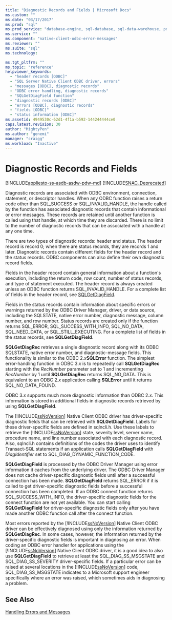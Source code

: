 ```yaml
---
title: "Diagnostic Records and Fields | Microsoft Docs"
ms.custom: ""
ms.date: "03/17/2017"
ms.prod: "sql"
ms.prod_service: "database-engine, sql-database, sql-data-warehouse, pdw"
ms.service: ""
ms.component: "native-client-odbc-error-messages"
ms.reviewer: ""
ms.suite: "sql"
ms.technology: 

ms.tgt_pltfrm: ""
ms.topic: "reference"
helpviewer_keywords: 
  - "header records [ODBC]"
  - "SQL Server Native Client ODBC driver, errors"
  - "messages [ODBC], diagnostic records"
  - "ODBC error handling, diagnostic records"
  - "SQLGetDiagField function"
  - "diagnostic records [ODBC]"
  - "errors [ODBC], diagnostic records"
  - "fields [ODBC]"
  - "status information [ODBC]"
ms.assetid: 4949530c-62d1-4f1a-b592-144244444ce0
caps.latest.revision: 30
author: "MightyPen"
ms.author: "genemi"
manager: "craigg"
ms.workload: "Inactive"
---
```

# Diagnostic Records and Fields
[!INCLUDE[appliesto-ss-asdb-asdw-pdw-md](../../includes/appliesto-ss-asdb-asdw-pdw-md.md)]
[!INCLUDE[SNAC_Deprecated](../../includes/snac-deprecated.md)]

  Diagnostic records are associated with ODBC environment, connection, statement, or descriptor handles. When any ODBC function raises a return code other than SQL_SUCCESS or SQL_INVALID_HANDLE, the handle called by the function has associated diagnostic records that contain informational or error messages. These records are retained until another function is called using that handle, at which time they are discarded. There is no limit to the number of diagnostic records that can be associated with a handle at any one time.  
  
 There are two types of diagnostic records: header and status. The header record is record 0; when there are status records, they are records 1 and later. Diagnostic records contain different fields for the header record and the status records. ODBC components can also define their own diagnostic record fields.  
  
 Fields in the header record contain general information about a function's execution, including the return code, row count, number of status records, and type of statement executed. The header record is always created unless an ODBC function returns SQL_INVALID_HANDLE. For a complete list of fields in the header record, see [SQLGetDiagField](../../relational-databases/native-client-odbc-api/sqlgetdiagfield.md).  
  
 Fields in the status records contain information about specific errors or warnings returned by the ODBC Driver Manager, driver, or data source, including the SQLSTATE, native error number, diagnostic message, column number, and row number. Status records are created only if the function returns SQL_ERROR, SQL_SUCCESS_WITH_INFO, SQL_NO_DATA, SQL_NEED_DATA, or SQL_STILL_EXECUTING. For a complete list of fields in the status records, see **SQLGetDiagField**.  
  
 **SQLGetDiagRec** retrieves a single diagnostic record along with its ODBC SQLSTATE, native error number, and diagnostic-message fields. This functionality is similar to the ODBC 2.*x***SQLError** function. The simplest error-handling function in ODBC 3.*x* is to repeatedly call **SQLGetDiagRec** starting with the *RecNumber* parameter set to 1 and incrementing *RecNumber* by 1 until **SQLGetDiagRec** returns SQL_NO_DATA. This is equivalent to an ODBC 2.*x* application calling **SQLError** until it returns SQL_NO_DATA_FOUND.  
  
 ODBC 3.*x* supports much more diagnostic information than ODBC 2.*x*. This information is stored in additional fields in diagnostic records retrieved by using **SQLGetDiagField**.  
  
 The [!INCLUDE[ssNoVersion](../../includes/ssnoversion-md.md)] Native Client ODBC driver has driver-specific diagnostic fields that can be retrieved with **SQLGetDiagField**. Labels for these driver-specific fields are defined in sqlncli.h. Use these labels to retrieve the [!INCLUDE[ssNoVersion](../../includes/ssnoversion-md.md)] state, severity level, server name, procedure name, and line number associated with each diagnostic record. Also, sqlncli.h contains definitions of the codes the driver uses to identify Transact-SQL statements if an application calls **SQLGetDiagField** with *DiagIdentifier* set to SQL_DIAG_DYNAMIC_FUNCTION_CODE.  
  
 **SQLGetDiagField** is processed by the ODBC Driver Manager using error information it caches from the underlying driver. The ODBC Driver Manager does not cache driver-specific diagnostic fields until after a successful connection has been made. **SQLGetDiagField** returns SQL_ERROR if it is called to get driver-specific diagnostic fields before a successful connection has been completed. If an ODBC connect function returns SQL_SUCCESS_WITH_INFO, the driver-specific diagnostic fields for the connect function are not yet available. You can start calling **SQLGetDiagField** for driver-specific diagnostic fields only after you have made another ODBC function call after the connect function.  
  
 Most errors reported by the [!INCLUDE[ssNoVersion](../../includes/ssnoversion-md.md)] Native Client ODBC driver can be effectively diagnosed using only the information returned by **SQLGetDiagRec**. In some cases, however, the information returned by the driver-specific diagnostic fields is important in diagnosing an error. When coding an ODBC error handler for applications using the [!INCLUDE[ssNoVersion](../../includes/ssnoversion-md.md)] Native Client ODBC driver, it is a good idea to also use **SQLGetDiagField** to retrieve at least the SQL_DIAG_SS_MSGSTATE and SQL_DIAG_SS_SEVERITY driver-specific fields. If a particular error can be raised at several locations in the [!INCLUDE[ssNoVersion](../../includes/ssnoversion-md.md)] code, SQL_DIAG_SS_MSGSTATE indicates to a Microsoft support engineer specifically where an error was raised, which sometimes aids in diagnosing a problem.  
  
## See Also  
 [Handling Errors and Messages](../../relational-databases/native-client-odbc-error-messages/handling-errors-and-messages.md)  
  
  

